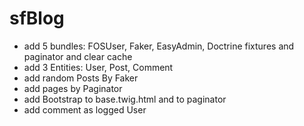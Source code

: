 sfBlog
======

 - add 5 bundles: FOSUser, Faker, EasyAdmin, Doctrine fixtures and paginator and clear cache
 - add 3 Entities: User, Post, Comment
 - add random Posts By Faker
 - add pages by Paginator
 - add Bootstrap to base.twig.html and to paginator
 - add comment as logged User
